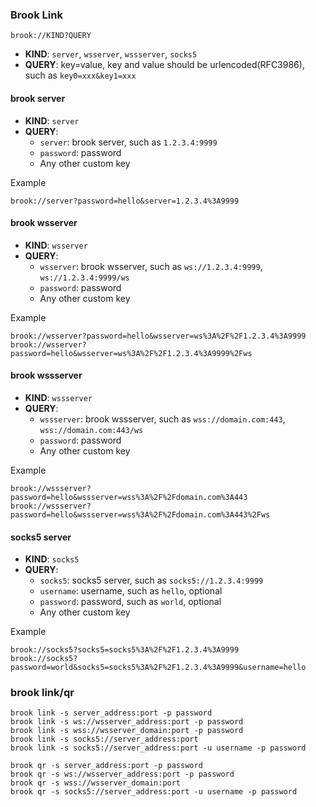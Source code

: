 ### Brook Link

```
brook://KIND?QUERY
```

- **KIND**: `server`, `wsserver`, `wssserver`, `socks5`
- **QUERY**: key=value, key and value should be urlencoded(RFC3986), such as `key0=xxx&key1=xxx`

#### brook server

- **KIND**: `server`
- **QUERY**:
    - `server`: brook server, such as `1.2.3.4:9999`
    - `password`: password
    - Any other custom key

Example

```
brook://server?password=hello&server=1.2.3.4%3A9999
```

#### brook wsserver

- **KIND**: `wsserver`
- **QUERY**:
    - `wsserver`: brook wsserver, such as `ws://1.2.3.4:9999`, `ws://1.2.3.4:9999/ws`
    - `password`: password
    - Any other custom key

Example

```
brook://wsserver?password=hello&wsserver=ws%3A%2F%2F1.2.3.4%3A9999
brook://wsserver?password=hello&wsserver=ws%3A%2F%2F1.2.3.4%3A9999%2Fws
```

#### brook wssserver

- **KIND**: `wssserver`
- **QUERY**:
    - `wssserver`: brook wssserver, such as `wss://domain.com:443`, `wss://domain.com:443/ws`
    - `password`: password
    - Any other custom key

Example

```
brook://wssserver?password=hello&wssserver=wss%3A%2F%2Fdomain.com%3A443
brook://wssserver?password=hello&wssserver=wss%3A%2F%2Fdomain.com%3A443%2Fws
```

#### socks5 server

- **KIND**: `socks5`
- **QUERY**:
    - `socks5`: socks5 server, such as `socks5://1.2.3.4:9999`
    - `username`: username, such as `hello`, optional
    - `password`: password, such as `world`, optional
    - Any other custom key

Example

```
brook://socks5?socks5=socks5%3A%2F%2F1.2.3.4%3A9999
brook://socks5?password=world&socks5=socks5%3A%2F%2F1.2.3.4%3A9999&username=hello
```

### brook link/qr

```
brook link -s server_address:port -p password
brook link -s ws://wsserver_address:port -p password
brook link -s wss://wsserver_domain:port -p password
brook link -s socks5://server_address:port
brook link -s socks5://server_address:port -u username -p password

brook qr -s server_address:port -p password
brook qr -s ws://wsserver_address:port -p password
brook qr -s wss://wsserver_domain:port
brook qr -s socks5://server_address:port -u username -p password
```
